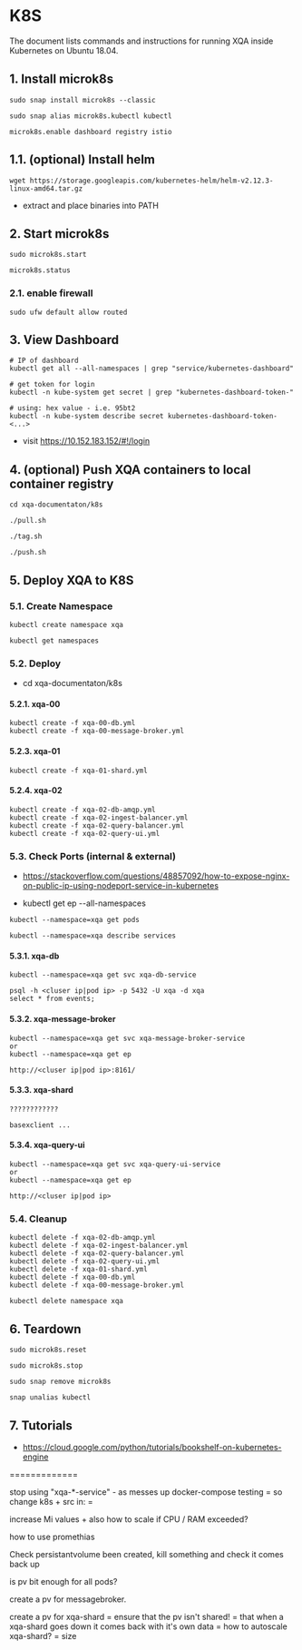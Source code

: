 # K8S
The document lists commands and instructions for running XQA inside Kubernetes on Ubuntu 18.04.

## 1. Install microk8s
```
sudo snap install microk8s --classic

sudo snap alias microk8s.kubectl kubectl

microk8s.enable dashboard registry istio
```

## 1.1. (optional) Install helm
```
wget https://storage.googleapis.com/kubernetes-helm/helm-v2.12.3-linux-amd64.tar.gz
```
* extract and place binaries into PATH

## 2. Start microk8s
```
sudo microk8s.start

microk8s.status
```

### 2.1. enable firewall
```
sudo ufw default allow routed
```

## 3. View Dashboard
```
# IP of dashboard
kubectl get all --all-namespaces | grep "service/kubernetes-dashboard"

# get token for login
kubectl -n kube-system get secret | grep "kubernetes-dashboard-token-"

# using: hex value - i.e. 95bt2
kubectl -n kube-system describe secret kubernetes-dashboard-token-<...>
```
* visit https://10.152.183.152/#!/login

## 4. (optional) Push XQA containers to local container registry
```
cd xqa-documentaton/k8s

./pull.sh

./tag.sh

./push.sh
```

## 5. Deploy XQA to K8S
### 5.1. Create Namespace
```
kubectl create namespace xqa

kubectl get namespaces
```

### 5.2. Deploy
* cd xqa-documentaton/k8s

#### 5.2.1. xqa-00
```
kubectl create -f xqa-00-db.yml
kubectl create -f xqa-00-message-broker.yml
```

#### 5.2.3. xqa-01
```
kubectl create -f xqa-01-shard.yml
```

#### 5.2.4. xqa-02
```
kubectl create -f xqa-02-db-amqp.yml
kubectl create -f xqa-02-ingest-balancer.yml
kubectl create -f xqa-02-query-balancer.yml
kubectl create -f xqa-02-query-ui.yml
```

### 5.3. Check Ports (internal & external)
* https://stackoverflow.com/questions/48857092/how-to-expose-nginx-on-public-ip-using-nodeport-service-in-kubernetes

* kubectl get ep --all-namespaces

```
kubectl --namespace=xqa get pods

kubectl --namespace=xqa describe services
```

#### 5.3.1. xqa-db
```
kubectl --namespace=xqa get svc xqa-db-service

psql -h <cluser ip|pod ip> -p 5432 -U xqa -d xqa
select * from events;
```

#### 5.3.2. xqa-message-broker
```
kubectl --namespace=xqa get svc xqa-message-broker-service
or
kubectl --namespace=xqa get ep

http://<cluser ip|pod ip>:8161/
```

#### 5.3.3. xqa-shard
```
????????????

basexclient ...
```

#### 5.3.4. xqa-query-ui
```
kubectl --namespace=xqa get svc xqa-query-ui-service
or
kubectl --namespace=xqa get ep

http://<cluser ip|pod ip>
```

### 5.4. Cleanup
```
kubectl delete -f xqa-02-db-amqp.yml
kubectl delete -f xqa-02-ingest-balancer.yml
kubectl delete -f xqa-02-query-balancer.yml
kubectl delete -f xqa-02-query-ui.yml
kubectl delete -f xqa-01-shard.yml
kubectl delete -f xqa-00-db.yml
kubectl delete -f xqa-00-message-broker.yml

kubectl delete namespace xqa
```

## 6. Teardown
```
sudo microk8s.reset

sudo microk8s.stop

sudo snap remove microk8s

snap unalias kubectl
```

## 7. Tutorials
* https://cloud.google.com/python/tutorials/bookshelf-on-kubernetes-engine

=============

stop using "xqa-*-service" - as messes up docker-compose testing
= so change k8s + src in:
    = 

increase Mi values + also how to scale if CPU / RAM exceeded?

how to use promethias

Check persistantvolume been created, kill something and check it comes back up

is pv bit enough for all pods?

create a pv for messagebroker.

create a pv for xqa-shard
= ensure that the pv isn't shared!
    = that when a xqa-shard goes down it comes back with it's own data
= how to autoscale xqa-shard?
    = size

